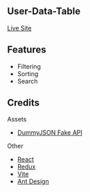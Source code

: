 ## User-Data-Table

[Live Site](https://user-data-table.vercel.app/)

## Features

- Filtering
- Sorting
- Search

## Credits

Assets

- [DummyJSON Fake API](https://github.com/Ovi/DummyJSON)

Other

- [React](https://github.com/facebook/react/releases)
- [Redux](https://github.com/reduxjs/redux)
- [Vite](https://github.com/vitejs/vite)
- [Ant Design](https://github.com/ant-design/ant-design)
